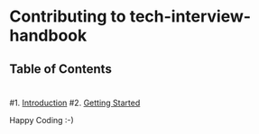 # Contributing to tech-interview-handbook
 ## Table of Contents
 #
 #1. [Introduction](#introduction)
 #2. [Getting Started](#getting-started)

Happy Coding :-)

